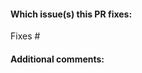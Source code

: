 <!--  Thank you for sending a pull request! Please make sure:

1. Your PR fixes a referenced issue, please create one if no issue applies to your PR.
2. The issue number is referenced in the branch name.
3. You follow the contributing rules at: https://github.com/TOSIT-IO/tdp-collection/blob/master/docs/contributing.md.
-->

#### Which issue(s) this PR fixes:
<!--
Example: "Fixes #(issue number)" or "Fixes (link of issue)".
-->
Fixes #

#### Additional comments:
<!--
Example: `"I was not sure if it is the right way to do but..."
-->


